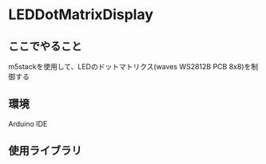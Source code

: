 # LEDDotMatrixDisplay

## ここでやること

m5stackを使用して、LEDのドットマトリクス(waves WS2812B PCB 8x8)を制御する

## 環境

Arduino IDE

## 使用ライブラリ
